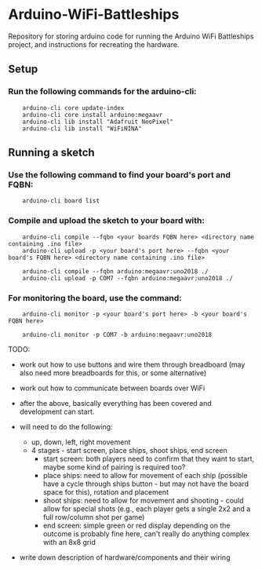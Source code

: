 # Arduino-WiFi-Battleships
Repository for storing arduino code for running the Arduino WiFi Battleships project, and instructions for recreating the hardware.

## Setup
### Run the following commands for the arduino-cli:

```
    arduino-cli core update-index
    arduino-cli core install arduino:megaavr
    arduino-cli lib install "Adafruit NeoPixel"
    arduino-cli lib install "WiFiNINA"
```

## Running a sketch
### Use the following command to find your board's port and FQBN:

```
    arduino-cli board list
```

### Compile and upload the sketch to your board with:

```
    arduino-cli compile --fqbn <your boards FQBN here> <directory name containing .ino file>
    arduino-cli upload -p <your board's port here> --fqbn <your board's FQBN here> <directory name containing .ino file>
    
    arduino-cli compile --fqbn arduino:megaavr:uno2018 ./
    arduino-cli upload -p COM7 --fqbn arduino:megaavr:uno2018 ./
```

### For monitoring the board, use the command: 

```
    arduino-cli monitor -p <your board's port here> -b <your board's FQBN here>
    
    arduino-cli monitor -p COM7 -b arduino:megaavr:uno2018
```

TODO:
- work out how to use buttons and wire them through breadboard (may also need more breadboards for this, or some alternative)
- work out how to communicate between boards over WiFi

- after the above, basically everything has been covered and development can start.
- will need to do the following:
    - up, down, left, right movement
    - 4 stages - start screen, place ships, shoot ships, end screen
      - start screen: both players need to confirm that they want to start, maybe some kind of pairing is required too?
      - place ships: need to allow for movement of each ship (possible have a cycle through ships button - but may not have the board space for this), rotation and placement
      - shoot ships: need to allow for movement and shooting - could allow for special shots (e.g., each player gets a single 2x2 and a full row/column shot per game)
      - end screen: simple green or red display depending on the outcome is probably fine here, can't really do anything complex with an 8x8 grid

- write down description of hardware/components and their wiring
